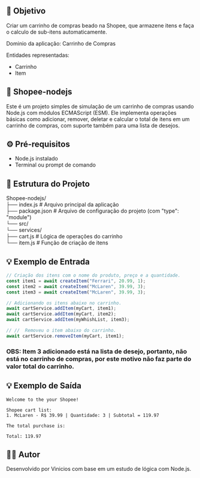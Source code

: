 ## 🎯 Objetivo

Criar um carrinho de compras beado na Shopee, que armazene itens e faça o calculo de sub-itens automaticamente.

Dominio da aplicação: Carrinho de Compras

Entidades representadas: 
- Carrinho
- Item

## 🛒 Shopee-nodejs
Este é um projeto simples de simulação de um carrinho de compras usando Node.js com módulos ECMAScript (ESM). Ele implementa operações básicas como adicionar, remover, deletar e calcular o total de itens em um carrinho de compras, com suporte também para uma lista de desejos.

## ⚙️ Pré-requisitos
- Node.js instalado
- Terminal ou prompt de comando

## 📁 Estrutura do Projeto
Shopee-nodejs/  
├── index.js                   # Arquivo principal da aplicação    
  ├── package.json               # Arquivo de configuração do projeto (com "type": "module")  
    └── src/  
      └── services/  
         ├── cart.js            # Lógica de operações do carrinho  
         └── item.js            # Função de criação de itens  

## 💡 Exemplo de Entrada
```js
// Criação dos itens com o nome do produto, preço e a quantidade.
const item1 = await createItem("Ferrari", 20.99, 1);
const item2 = await createItem("McLaren", 39.99, 3);
const item3 = await createItem("McLaren", 39.99, 3);

// Adicionando os itens abaixo no carrinho. 
await cartService.addItem(myCart, item1);
await cartService.addItem(myCart, item2);
await cartService.addItem(myWhishList, item3);

// //  Removeu o item abaixo do carrinho.
await cartService.removeItem(myCart, item1);
```

### OBS: Item 3 adicionado está na lista de desejo, portanto, não está no carrinho de compras, por este motivo não faz parte do valor total do carrinho.

## 💡 Exemplo de Saída
```
Welcome to the your Shopee!

Shopee cart list:
1. McLaren - R$ 39.99 | Quantidade: 3 | Subtotal = 119.97

The total purchase is:

Total: 119.97
```
## 🧑‍💻 Autor
Desenvolvido por Vinicios com base em um estudo de lógica com Node.js.